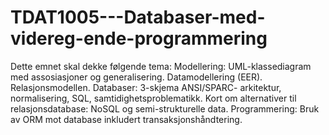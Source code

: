 # TDAT1005---Databaser-med-videreg-ende-programmering
Dette emnet skal dekke følgende tema: Modellering: UML-klassediagram med assosiasjoner og generalisering. Datamodellering (EER). Relasjonsmodellen. Databaser: 3-skjema ANSI/SPARC- arkitektur, normalisering, SQL, samtidighetsproblematikk. Kort om alternativer til relasjonsdatabase: NoSQL og semi-strukturelle data. Programmering: Bruk av ORM mot database inkludert transaksjonshåndtering.

